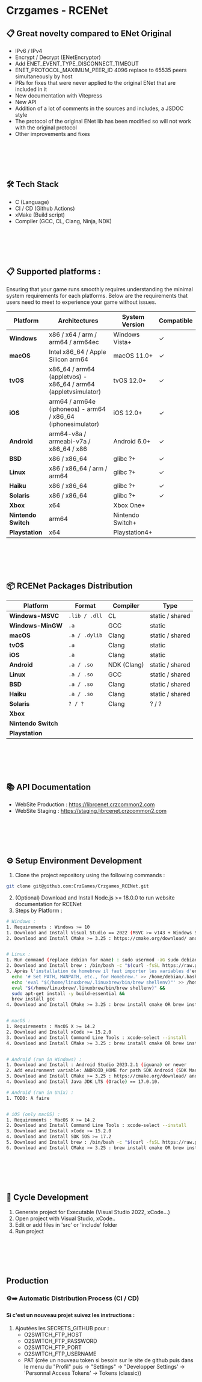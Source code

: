 # Crzgames - RCENet

## 📋 Great novelty compared to ENet Original
- IPv6 / IPv4
- Encrypt / Decrypt (ENetEncryptor)
- Add ENET_EVENT_TYPE_DISCONNECT_TIMEOUT
- ENET_PROTOCOL_MAXIMUM_PEER_ID 4096 replace to 65535 peers simultaneously by host
- PRs for fixes that were never applied to the original ENet that are included in it
- New documentation with Vitepress
- New API
- Addition of a lot of comments in the sources and includes, a JSDOC style
- The protocol of the original ENet lib has been modified so will not work with the original protocol
- Other improvements and fixes

<br /><br /><br /><br />


## 🛠 Tech Stack
- C (Language)
- CI / CD (Github Actions)
- xMake (Build script)
- Compiler (GCC, CL, Clang, Ninja, NDK)

<br /><br /><br /><br />


## 📋 Supported platforms :
Ensuring that your game runs smoothly requires understanding the minimal system requirements for each platforms. Below are the requirements that users need to meet to experience your game without issues.

| Platform | Architectures | System Version | Compatible |
|----------|---------------|----------------|------------|
| **Windows** | x86 / x64 / arm / arm64 / arm64ec | Windows Vista+  | ✓          |
| **macOS** | Intel x86_64 / Apple Silicon arm64 | macOS 11.0+ | ✓ |
| **tvOS** | x86_64 / arm64 (appletvos) - x86_64 / arm64 (appletvsimulator) | tvOS 12.0+ | ✓ |
| **iOS** | arm64 / arm64e (iphoneos) - arm64 / x86_64 (iphonesimulator) | iOS 12.0+ | ✓ |
| **Android** | arm64-v8a / armeabi-v7a / x86_64 / x86 | Android 6.0+ | ✓ |
| **BSD** | x86 / x86_64 | glibc ?+ | ✓ |
| **Linux** | x86 / x86_64 / arm / arm64 | glibc ?+ | ✓ |
| **Haiku** | x86 / x86_64 | glibc ?+ | ✓ |
| **Solaris** | x86 / x86_64 | glibc ?+ | ✓ |
| **Xbox** | x64 | Xbox One+ |  |
| **Nintendo Switch** | arm64 | Nintendo Switch+ |  |
| **Playstation** | x64 | Playstation4+ |  |

<br /><br /><br /><br />


## 📦 RCENet Packages Distribution
| Platform | Format | Compiler | Type |
|----------|-----------|-------|------|
| **Windows-MSVC** | `.lib / .dll` | CL | static / shared |
| **Windows-MinGW** | `.a` | GCC | static |
| **macOS** | `.a / .dylib` | Clang | static / shared |
| **tvOS** | `.a` | Clang | static |
| **iOS** | `.a` | Clang | static |
| **Android** | `.a / .so` | NDK (Clang) | static / shared |
| **Linux** | `.a / .so` | GCC | static / shared |
| **BSD** | `.a / .so` | Clang | static / shared |
| **Haiku** | `.a / .so` | Clang | static / shared |
| **Solaris** | `? / ?` | Clang | ? / ? |
| **Xbox** |  |  |
| **Nintendo Switch** |  |  |
| **Playstation** |  |  |

<br /><br /><br /><br />


## 📚 API Documentation
- WebSite Production : https://librcenet.crzcommon2.com 
- WebSite Staging : https://staging.librcenet.crzcommon2.com 

<br /><br /><br /><br />


## ⚙️ Setup Environment Development
1. Clone the project repository using the following commands :
  ```bash
  git clone git@github.com:CrzGames/Crzgames_RCENet.git
  ```
2. (Optional) Download and Install Node.js >= 18.0.0 to run website documentation for RCENet
3. Steps by Platform :
  ```bash  
  # Windows :
  1. Requirements : Windows >= 10
  1. Download and Install Visual Studio == 2022 (MSVC >= v143 + Windows SDK >= 10) : https://visualstudio.microsoft.com/fr/downloads/
  2. Download and Install CMake >= 3.25 : https://cmake.org/download/ and add PATH ENVIRONMENT OR xMake.

  
  # Linux :
  1. Run command (replace debian for name) : sudo usermod -aG sudo debian
  2. Download and Install brew : /bin/bash -c "$(curl -fsSL https://raw.githubusercontent.com/Homebrew/install/HEAD/install.sh)"
  3. Après l'installation de homebrew il faut importer les variables d'environnement et installer les deux librairies : 
    echo '# Set PATH, MANPATH, etc., for Homebrew.' >> /home/debian/.bashrc && 
    echo 'eval "$(/home/linuxbrew/.linuxbrew/bin/brew shellenv)"' >> /home/debian/.bashrc && 
    eval "$(/home/linuxbrew/.linuxbrew/bin/brew shellenv)" &&
    sudo apt-get install -y build-essential &&
    brew install gcc
  4. Download and Install CMake >= 3.25 : brew install cmake OR brew install xmake


  # macOS :
  1. Requirements : MacOS X >= 14.2
  2. Download and Install xCode >= 15.2.0
  3. Download and Install Command Line Tools : xcode-select --install
  4. Download and Install CMake >= 3.25 : brew install cmake OR brew install xmake


  # Android (run in Windows) :
  1. Download and Install : Android Studio 2023.2.1 (iguana) or newer
  2. Add environment variable: ANDROID_HOME for path SDK Android (SDK Manager path)
  3. Download and Install CMake >= 3.25 : https://cmake.org/download/ and add PATH ENVIRONMENT.
  4. Download and Install Java JDK LTS (Oracle) == 17.0.10.

  # Android (run in Unix) :
  1. TODO: A faire


  # iOS (only macOS) :
  1. Requirements : MacOS X >= 14.2
  2. Download and Install Command Line Tools : xcode-select --install
  3. Download and Install xCode >= 15.2.0
  4. Download and Install SDK iOS >= 17.2
  5. Download and Install brew : /bin/bash -c "$(curl -fsSL https://raw.githubusercontent.com/Homebrew/install/HEAD/install.sh)"
  6. Download and Install CMake >= 3.25 : brew install cmake OR brew install xmake
  ```
  
<br /><br /><br /><br />


## 🔄 Cycle Development
1. Generate project for Executable (Visual Studio 2022, xCode...)
2. Open project with Visual Studio, xCode..
3. Edit or add files in 'src' or 'include' folder
4. Run project
  
<br /><br /><br /><br />


## Production
### ⚙️➡️ Automatic Distribution Process (CI / CD)
#### Si c'est un nouveau projet suivez les instructions : 
1. Ajoutées les SECRETS_GITHUB pour :
   - O2SWITCH_FTP_HOST
   - O2SWITCH_FTP_PASSWORD
   - O2SWITCH_FTP_PORT
   - O2SWITCH_FTP_USERNAME
   - PAT (crée un nouveau token si besoin sur le site de github puis dans le menu du "Profil" puis -> "Settings" -> "Developper Settings' -> 'Personnal Access Tokens' -> Tokens (classic))
